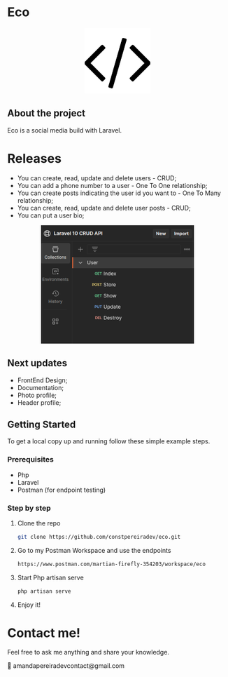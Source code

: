 
# Eco
<p align="center">
    <img src="images/api-logo.png" width="150" height="150">
</p>
    
## About the project
Eco is a social media build with Laravel.


# Releases
* You can create, read, update and delete users - CRUD;
* You can add a phone number to a user - One To One relationship;
* You can create posts indicating the user id you want to - One To Many relationship;
* You can create, read, update and delete user posts - CRUD;
* You can put a user bio;

<div align="center">
<img src="images/postman.png" alt="Postman" width="350" height="270">
</div>

## Next updates

* FrontEnd Design;
* Documentation;
* Photo profile;
* Header profile;

## Getting Started

To get a local copy up and running follow these simple example steps.

### Prerequisites


* Php
* Laravel
* Postman (for endpoint testing)

### Step by step


1. Clone the repo
   ```sh
   git clone https://github.com/constpereiradev/eco.git
   ```
2. Go to my Postman Workspace and use the endpoints
   ```sh
   https://www.postman.com/martian-firefly-354203/workspace/eco
   ```
3. Start Php artisan serve
   ```sh
   php artisan serve
   ```
4. Enjoy it!


# Contact me!
<p>Feel free to ask me anything and share your knowledge.</p>
📮 amandapereiradevcontact@gmail.com
